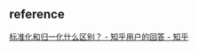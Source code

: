 ## 
## reference
[标准化和归一化什么区别？ - 知乎用户的回答 - 知乎](https://www.zhihu.com/question/20467170/answer/392949674)
